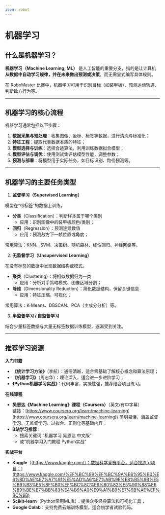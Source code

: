 ```yaml
---
icon: robot
---
```


# 机器学习

## 什么是机器学习？

**机器学习（Machine Learning, ML）** 是人工智能的重要分支，指的是让计算机**从数据中自动学习规律，并在未来做出预测或决策**，而无需显式编写具体规则。

在 RoboMaster 比赛中，机器学习可用于识别目标（如装甲板）、预测运动轨迹、判断敌方行为等。

***

## 机器学习的核心流程

机器学习通常包括以下步骤：

1. **数据采集与预处理**：收集图像、坐标、标签等数据，进行清洗与标准化；
2. **特征工程**：提取代表数据本质的特征；
3. **模型选择与训练**：选择合适算法，利用训练数据拟合模型；
4. **模型评估与调优**：使用测试集评估模型性能，调整参数；
5. **预测与部署**：将模型用于实际任务，如目标识别、路径预测等。

***

## 机器学习的主要任务类型

1. **监督学习（Supervised Learning）**

模型在“带标签”的数据上训练。

* **分类**（Classification）：判断样本属于哪个类别
  * 应用：识别图像中的装甲板颜色/类别；
* **回归**（Regression）：预测连续数值
  * 应用：预测敌方下一帧位置或角度；

常用算法：KNN、SVM、决策树、随机森林、线性回归、神经网络等。

2. **无监督学习（Unsupervised Learning）**

在没有标签的数据中发现数据结构或模式。

* **聚类**（Clustering）：将相似数据归为一类
  * 应用：分析对手策略模式、图像区域分割；
* **降维**（Dimensionality Reduction）：简化数据结构，保留关键信息
  * 应用：特征压缩、可视化；

常用算法：K-Means、DBSCAN、PCA（主成分分析）等。

3. **半监督学习 / 自监督学习**

结合少量标签数据与大量无标签数据训练模型，逐渐受到关注。

***

## 推荐学习资源

**入门书籍**

* **《统计学习方法》**（李航）：通俗清晰，适合零基础了解核心概念和算法原理；
* **《机器学习》**（周志华）：理论深入，适合进一步进阶学习；
* **《Python机器学习实战》**：代码丰富，实操性强，推荐结合项目练习。

**在线课程**

* **吴恩达《Machine Learning》课程（Coursera）**（英文/有中字幕）\
  链接：[https://www.coursera.org/learn/machine-learning](https://www.coursera.org/learn/machine-learning)\
  简明易懂，涵盖监督学习、无监督学习、过拟合、正则化等基础内容；
* **B站学习推荐**：
  * 搜索关键词 “机器学习 吴恩达 中文版”
  * 或“机器学习入门教程 Python实战”

&#x20;**实战平台**

* **Kaggle**（[https://www.kaggle.com/）：数据科学竞赛平台，适合找练习项目；](https://www.kaggle.com/%EF%BC%89%EF%BC%9A%E6%95%B0%E6%8D%AE%E7%A7%91%E5%AD%A6%E7%AB%9E%E8%B5%9B%E5%B9%B3%E5%8F%B0%EF%BC%8C%E9%80%82%E5%90%88%E6%89%BE%E7%BB%83%E4%B9%A0%E9%A1%B9%E7%9B%AE%EF%BC%9B)
* **Scikit-learn**（Python常用ML库）：提供众多经典算法和可视化工具；
* **Google Colab**：支持免费云端训练模型，适合初学者试验代码。
